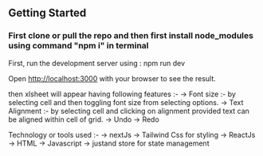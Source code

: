 ## Getting Started
### First clone or pull the repo and then first install node_modules using command "npm i" in terminal

First, run the development server using : npm run dev

Open [http://localhost:3000](http://localhost:3000) with your browser to see the result.


then xlsheet will appear having following features :-
-> Font size :- by selecting cell and then toggling font size from selecting options.
-> Text Alignment :- by selecting cell and clicking on alignment provided text can be aligned within cell of grid.
-> Undo
-> Redo

Technology or tools used :-
-> nextJs
-> Tailwind Css for styling
-> ReactJs
-> HTML
-> Javascript
-> justand store for state management


